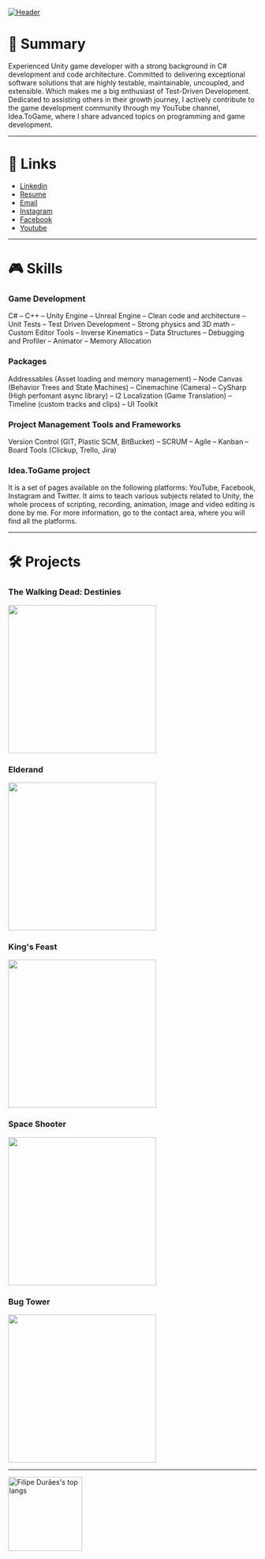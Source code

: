 [![Header](https://media.licdn.com/dms/image/D4D16AQGwzOOXLgbHCg/profile-displaybackgroundimage-shrink_350_1400/0/1676319341287?e=1703116800&v=beta&t=LeQasWt5NAv-iouyQZsUWPZD11QsOCCDygaBsbctrIE "Header")](https://www.linkedin.com/in/filipeduraes/)

<h1> 👋 Summary </h1>
<p> Experienced Unity game developer with a strong background in C# development and code architecture. Committed to delivering exceptional software solutions that are highly testable, maintainable, uncoupled, and extensible. Which makes me a big enthusiast of Test-Driven Development. Dedicated to assisting others in their growth journey, I actively contribute to the game development community through my YouTube channel, Idea.ToGame, where I share advanced topics on programming and game development.</p>

<hr>

<h1> 🔗 Links </h1>
<ul>
	<li><a href="https://linkedin.com/in/filipeduraes">Linkedin</a></li>
	<li><a href="https://docs.google.com/document/d/1OKDtC-3HZkMl0UDSecgIhoPy1KSJlCXn/edit?usp=sharing&ouid=110463737715910575626&rtpof=true&sd=true">Resume</a></li>
	<li><a href="mailto:filipehdduraes@gmail.com">Email</a></li>
	<li><a href="https://www.instagram.com/idea.togame">Instagram</a></li>
    	<li><a href="https://facebook.com/idea.togame">Facebook</a></li>
    	<li><a href="https://www.youtube.com/channel/UCoLD9_rZpGvsr-7PoV0ynRw">Youtube</a></li>
</ul>

<hr>

<h1> 🎮 Skills </h1>
<h3> Game Development </h3>
<p> C# – C++ – Unity Engine – Unreal Engine – Clean code and architecture – Unit Tests – Test Driven Development – Strong physics and 3D math – Custom Editor Tools – Inverse Kinematics – Data Structures – Debugging and Profiler – Animator – Memory Allocation</p>

<h3> Packages </h3>
<p> Addressables (Asset loading and memory management) – Node Canvas (Behavior Trees and State Machines) – Cinemachine (Camera) – CySharp (High perfomant async library) – I2 Localization (Game Translation) – Timeline (custom tracks and clips) – UI Toolkit</p>

<h3> Project Management Tools and Frameworks </h3>
<p> Version Control (GIT, Plastic SCM, BitBucket) – SCRUM – Agile – Kanban – Board Tools (Clickup, Trello, Jira)</p>

<h3> Idea.ToGame project </h3>
<p> It is a set of pages available on the following platforms: YouTube, Facebook, Instagram and Twitter. It aims to teach various subjects related to Unity, the whole process of scripting, recording, animation, image and video editing is done by me. For more information, go to the contact area, where you will find all the platforms.</p>

<hr>

<h1> 🛠️ Projects </h1>

<h3>The Walking Dead: Destinies</h3>
<a href="https://www.twddestinies.com"><img src="https://www.twddestinies.com/wp-content/webp-express/webp-images/uploads/2023/06/WDD_HeroArt_3840x2160.jpg.webp" height = "300"/></a>

<h3>Elderand</h3>
<a href="http://www.elderand.com/en-us"><img src="https://cdn.akamai.steamstatic.com/steam/apps/1413660/capsule_616x353.jpg?t=1687891683" height = "300"/></a>

<h3>King's Feast</h3>
<a href="https://drive.google.com/file/d/1h603x9aE8cpDxhTV6BQ6bw8gn522cpky/view?usp=sharing"><img src="https://media.licdn.com/dms/image/D4D2DAQGr3s-AK_GJwg/profile-treasury-image-shrink_800_800/0/1684437431867?e=1698692400&v=beta&t=MPXoH5npkuBIhoB2umWrH_kVMxs-HXT4A6VuyTOExyw" height = "300"/></a>

<h3>Space Shooter</h3>
<a href="https://play.unity.com/mg/other/generic-space-shooter"><img src="https://play-static.unity.com/20230606/p/images/db6a88a8-97b2-4713-9f64-49b5c0654068_image_2023_06_06_021718560.png" height = "300"/></a>

<h3>Bug Tower</h3>
<a href="https://gamejolt.com/games/bugtower/574576"><img src="https://m.gjcdn.net/game-screenshot/700/5280269-rn2gyxtw-v4.webp" height = "300"/></a>

<hr>

<img src="https://github-readme-stats.vercel.app/api/top-langs/?username=filipeduraes&hide=Makefile&layout=compact&theme=dracula" height="150" alt="Filipe Durães's top langs" />
